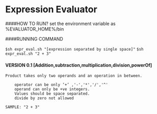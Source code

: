 Expression Evaluator
====================

####HOW TO RUN?
set the environment variable as
    %EVALUATOR_HOME%/bin

####RUNNING COMMAND

`$sh expr_eval.sh "[expression separated by single space]"`
`$sh expr_eval.sh "2 + 3"`

#### VERSION 0.1 [Addition,subtraction,multiplication,division,powerOf]

    Product takes only two operands and an operation in between.

        operator can be only ‘+’ ,'-','*','/','^'
        operand can only be +ve integers.
        Values should be space separated.
        divide by zero not allowed

    SAMPLE: "2 + 3"


